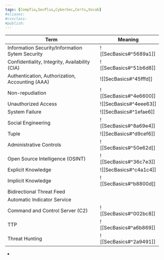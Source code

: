 ```yaml
---
tags: [CompTia,SecPlus,CyberSec,Certs,Vocab]
#aliases:
#cssclass:
#publish:
---
```


| Term                                            | Meaning                |
| ----------------------------------------------- | ---------------------- |
| Information Security/Information Sytem Security | ![[SecBasics#^5689a1]] |
| Confidentiality, Integrity, Availability (CIA)  | ![[SecBasics#^51b6d8]] |
| Authentication, Authorization, Accounting (AAA) | ![[SecBasics#^45fffd]] |
| Non-repudiation | ![[SecBasics#^4e6600]] |
| Unauthorized Access                             | ![[SecBasics#^4eee63]] |
| System Failure                                  | ![[SecBasics#^1efae6]]  |
| Social Engineering | ![[SecBasics#^8a69e4]] |  
| Tuple                                           | ![[SecBasics#^d9cef6]] |
| Administrative Controls                         | ![[SecBasics#^50e62d]] |
| Open Source Intelligence (OSINT)                | ![[SecBasics#^36c7e3]] |
| Explicit Knowledge                              | ![[SecBasics#^c4a1c4]] |
| Implicit Knowledge                              | ![[SecBasics#^b8800d]] |
| Bidirectional Threat Feed                       |                        |
| Automatic Indicator Service                     |                        |
| Command and Control Server (C2)                 | ![[SecBasics#^002bc8]] |
| TTP                                             | ![[SecBasics#^a6b869]] |
| Threat Hunting                                  | ![[SecBasics#^2a9491]] |
-